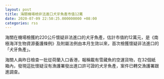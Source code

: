 ```yaml
---
layout: post
title: 海關機場檢非法進口犬牙魚產市值12萬
date: 2020-07-09 22:50:25.000000000 +08:00
categories: rss
---
```


海關在機場檢獲約220公斤懷疑非法進口的犬牙魚產，估計市值約12萬元，是《南極海洋生物資源養護條例》及附屬法例由本月生效以來，首次檢獲懷疑非法進口的「犬牙魚產」。

海關人員昨日檢查一批從荷蘭入口香港，報稱載有雪藏魚的空運貨物，在32個紙箱內，發現這批懷疑沒有漁護署發出進口許可證的犬牙魚產，案件已轉交漁護署跟進調查。
